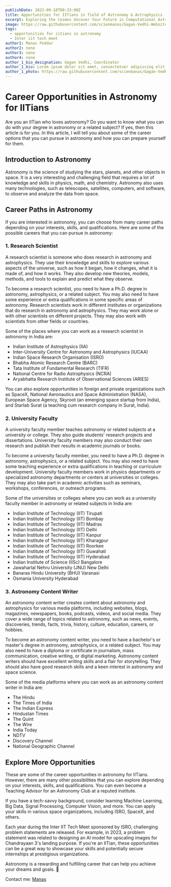 ```yaml
---
publishDate: 2023-09-18T00:33:00Z
title: Apportunities for IITians in field of Astronomy & Astrophysics
excerpt: Exploring the Cosmos Uncover Your Future in Computational Astronomy and Astrophysics!
image: https://raw.githubusercontent.com/scienmanas/Gagan-Vedhi-Website/main/src/content/images_posts/opportunities-for-iitians.png
tags:
  - opportunities for iitians in astronomy
  - Inter iit tech meet
author1: Manas Poddar
author2: none
author3: none
author4: none
author_1_bio_designation: Gagan Vedhi, Coordinator
author_1_bio: Lorem ipsum dolor sit amet, consectetuer adipiscing elit. Aenean commodo ligula eget dolor. Aenean massa. Cum sociis natoque penatibus et magnis dis parturient montes, nascetur ridiculus mus. Donec quam felis, ultricies nec, pellentesque eu, pretium quis, sem. Nulla consequat massa quis enim. Donec pede justo, fringilla vel, aliquet nec, vulputate eget, arcu. In enim justo, rhoncus ut, imperdiet a, venenatis vitae, justo. Nullam dictum felis eu pede mollis pretium. Integer tincidunt. Cras dapibus
author_1_photo: https://raw.githubusercontent.com/scienmanas/Gagan-Vedhi-Website/blog/src/content/author_images/manas.png
---
```

# Career Opportunities in Astronomy for IITians

Are you an IITian who loves astronomy? Do you want to know what you can do with your degree in astronomy or a related subject? If yes, then this article is for you. In this article, I will tell you about some of the career options that you can pursue in astronomy and how you can prepare yourself for them.

## Introduction to Astronomy

Astronomy is the science of studying the stars, planets, and other objects in space. It is a very interesting and challenging field that requires a lot of knowledge and skills in physics, math, and chemistry. Astronomy also uses many technologies, such as telescopes, satellites, computers, and software, to observe and analyze the data from space.

## Career Paths in Astronomy

If you are interested in astronomy, you can choose from many career paths depending on your interests, skills, and qualifications. Here are some of the possible careers that you can pursue in astronomy:

### 1. Research Scientist

A research scientist is someone who does research in astronomy and astrophysics. They use their knowledge and skills to explore various aspects of the universe, such as how it began, how it changes, what it is made of, and how it works. They also develop new theories, models, methods, and tools to explain and predict what they observe.

To become a research scientist, you need to have a Ph.D. degree in astronomy, astrophysics, or a related subject. You may also need to have some experience or extra qualifications in some specific areas of astronomy. Research scientists work in different institutes or organizations that do research in astronomy and astrophysics. They may work alone or with other scientists on different projects. They may also work with scientists from other fields or countries.

Some of the places where you can work as a research scientist in astronomy in India are:

- Indian Institute of Astrophysics (IIA)
- Inter-University Centre for Astronomy and Astrophysics (IUCAA)
- Indian Space Research Organisation (ISRO)
- Bhabha Atomic Research Centre (BARC)
- Tata Institute of Fundamental Research (TIFR)
- National Centre for Radio Astrophysics (NCRA)
- Aryabhatta Research Institute of Observational Sciences (ARIES)

You can also explore opportunities in foreign and private organizations such as SpaceX, National Aeronautics and Space Administration (NASA), European Space Agency, Skyroot (an emerging space startup from India), and Starlab Surat (a teaching cum research company in Surat, India).

### 2. University Faculty

A university faculty member teaches astronomy or related subjects at a university or college. They also guide students' research projects and dissertations. University faculty members may also conduct their own research and publish their results in academic journals or books.

To become a university faculty member, you need to have a Ph.D. degree in astronomy, astrophysics, or a related subject. You may also need to have some teaching experience or extra qualifications in teaching or curriculum development. University faculty members work in physics departments or specialized astronomy departments or centers at universities or colleges. They may also take part in academic activities such as seminars, workshops, conferences, or outreach programs.

Some of the universities or colleges where you can work as a university faculty member in astronomy or related subjects in India are:

- Indian Institute of Technology (IIT) Tirupati
- Indian Institute of Technology (IIT) Bombay
- Indian Institute of Technology (IIT) Madras
- Indian Institute of Technology (IIT) Delhi
- Indian Institute of Technology (IIT) Kanpur
- Indian Institute of Technology (IIT) Kharagpur
- Indian Institute of Technology (IIT) Roorkee
- Indian Institute of Technology (IIT) Guwahati
- Indian Institute of Technology (IIT) Hyderabad
- Indian Institute of Science (IISc) Bangalore
- Jawaharlal Nehru University (JNU) New Delhi
- Banaras Hindu University (BHU) Varanasi
- Osmania University Hyderabad

### 3. Astronomy Content Writer

An astronomy content writer creates content about astronomy and astrophysics for various media platforms, including websites, blogs, magazines, newspapers, books, podcasts, videos, and social media. They cover a wide range of topics related to astronomy, such as news, events, discoveries, trends, facts, trivia, history, culture, education, careers, or hobbies.

To become an astronomy content writer, you need to have a bachelor's or master's degree in astronomy, astrophysics, or a related subject. You may also need to have a diploma or certificate in journalism, mass communication, creative writing, or digital marketing. Astronomy content writers should have excellent writing skills and a flair for storytelling. They should also have good research skills and a keen interest in astronomy and space science.

Some of the media platforms where you can work as an astronomy content writer in India are:

- The Hindu
- The Times of India
- The Indian Express
- Hindustan Times
- The Quint
- The Wire
- India Today
- NDTV
- Discovery Channel
- National Geographic Channel

## Explore More Opportunities

These are some of the career opportunities in astronomy for IITians. However, there are many other possibilities that you can explore depending on your interests, skills, and qualifications. You can even become a Teaching Advisor for an Astronomy Club at a reputed institute.

If you have a tech-savvy background, consider learning Machine Learning, Big Data, Signal Processing, Computer Vision, and more. You can apply your skills in various space organizations, including ISRO, SpaceX, and others.

Each year during the Inter IIT Tech Meet sponsored by ISRO, challenging problem statements are released. For example, in 2023, a problem statement was related to designing an AI model for upscaling images for Chandrayaan 3's landing purpose. If you're an IITian, these opportunities can be a great way to showcase your skills and potentially secure internships at prestigious organizations.

Astronomy is a rewarding and fulfilling career that can help you achieve your dreams and goals. 🌠

Contact me: [Manas](https://github.com/scienmanas)
